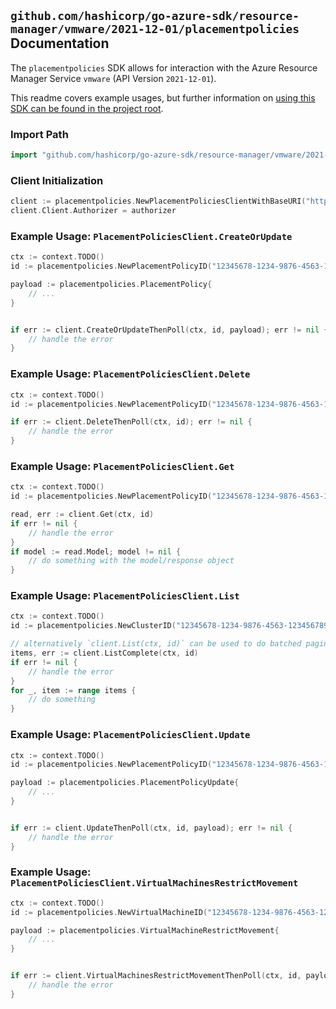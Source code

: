 
## `github.com/hashicorp/go-azure-sdk/resource-manager/vmware/2021-12-01/placementpolicies` Documentation

The `placementpolicies` SDK allows for interaction with the Azure Resource Manager Service `vmware` (API Version `2021-12-01`).

This readme covers example usages, but further information on [using this SDK can be found in the project root](https://github.com/hashicorp/go-azure-sdk/tree/main/docs).

### Import Path

```go
import "github.com/hashicorp/go-azure-sdk/resource-manager/vmware/2021-12-01/placementpolicies"
```


### Client Initialization

```go
client := placementpolicies.NewPlacementPoliciesClientWithBaseURI("https://management.azure.com")
client.Client.Authorizer = authorizer
```


### Example Usage: `PlacementPoliciesClient.CreateOrUpdate`

```go
ctx := context.TODO()
id := placementpolicies.NewPlacementPolicyID("12345678-1234-9876-4563-123456789012", "example-resource-group", "privateCloudValue", "clusterValue", "placementPolicyValue")

payload := placementpolicies.PlacementPolicy{
	// ...
}


if err := client.CreateOrUpdateThenPoll(ctx, id, payload); err != nil {
	// handle the error
}
```


### Example Usage: `PlacementPoliciesClient.Delete`

```go
ctx := context.TODO()
id := placementpolicies.NewPlacementPolicyID("12345678-1234-9876-4563-123456789012", "example-resource-group", "privateCloudValue", "clusterValue", "placementPolicyValue")

if err := client.DeleteThenPoll(ctx, id); err != nil {
	// handle the error
}
```


### Example Usage: `PlacementPoliciesClient.Get`

```go
ctx := context.TODO()
id := placementpolicies.NewPlacementPolicyID("12345678-1234-9876-4563-123456789012", "example-resource-group", "privateCloudValue", "clusterValue", "placementPolicyValue")

read, err := client.Get(ctx, id)
if err != nil {
	// handle the error
}
if model := read.Model; model != nil {
	// do something with the model/response object
}
```


### Example Usage: `PlacementPoliciesClient.List`

```go
ctx := context.TODO()
id := placementpolicies.NewClusterID("12345678-1234-9876-4563-123456789012", "example-resource-group", "privateCloudValue", "clusterValue")

// alternatively `client.List(ctx, id)` can be used to do batched pagination
items, err := client.ListComplete(ctx, id)
if err != nil {
	// handle the error
}
for _, item := range items {
	// do something
}
```


### Example Usage: `PlacementPoliciesClient.Update`

```go
ctx := context.TODO()
id := placementpolicies.NewPlacementPolicyID("12345678-1234-9876-4563-123456789012", "example-resource-group", "privateCloudValue", "clusterValue", "placementPolicyValue")

payload := placementpolicies.PlacementPolicyUpdate{
	// ...
}


if err := client.UpdateThenPoll(ctx, id, payload); err != nil {
	// handle the error
}
```


### Example Usage: `PlacementPoliciesClient.VirtualMachinesRestrictMovement`

```go
ctx := context.TODO()
id := placementpolicies.NewVirtualMachineID("12345678-1234-9876-4563-123456789012", "example-resource-group", "privateCloudValue", "clusterValue", "virtualMachineIdValue")

payload := placementpolicies.VirtualMachineRestrictMovement{
	// ...
}


if err := client.VirtualMachinesRestrictMovementThenPoll(ctx, id, payload); err != nil {
	// handle the error
}
```
